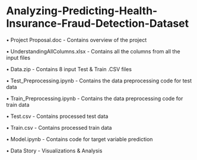 # Analyzing-Predicting-Health-Insurance-Fraud-Detection-Dataset

•	Project Proposal.doc - Contains overview of the project

•	UnderstandingAllColumns.xlsx - Contains all the columns from all the input files

•	Data.zip - Contains 8 input Test & Train .CSV files

•	Test_Preprocessing.ipynb - Contains the data preprocessing code for test data

•	Train_Preprocessing.ipynb - Contains the data preprocessing code for train data

•	Test.csv - Contains processed test data

•	Train.csv - Contains processed train data 

•	Model.ipynb - Contains code for target variable prediction

•	Data Story - Visualizations & Analysis

